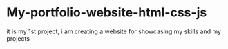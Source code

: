 # My-portfolio-website-html-css-js
it is my 1st project, i am creating a website for showcasing my skills and my projects
